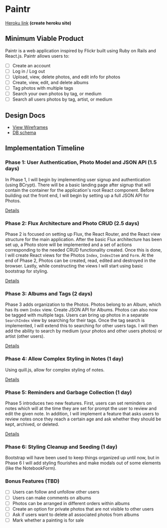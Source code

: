 # Paintr

[Heroku link][heroku] **(create heroku site)**

[heroku]: https://paintr-pics.herokuapp.com/

## Minimum Viable Product

Paintr is a web application inspired by Flickr built using Ruby on Rails and React.js. Paintr allows users to:

- [ ] Create an account
- [ ] Log in / Log out
- [ ] Upload, view, delete photos, and edit info for photos
- [ ] Create, view, edit, and delete albums
- [ ] Tag photos with multiple tags
- [ ] Search your own photos by tag, or medium
- [ ] Search all users photos by tag, artist, or medium

## Design Docs
* [View Wireframes][view]
* [DB schema][schema]

[view]: ./docs/views.md
[schema]: ./docs/schema.md

## Implementation Timeline

### Phase 1: User Authentication, Photo Model and JSON API (1.5 days)

In Phase 1, I will begin by implementing user signup and authentication (using
BCrypt). There will be a basic landing page after signup that will contain the
container for the application's root React component. Before building out the
front end, I will begin by setting up a full JSON API for Photos.

[Details][phase-one]

### Phase 2: Flux Architecture and Photo CRUD (2.5 days)

Phase 2 is focused on setting up Flux, the React Router, and the React view
structure for the main application. After the basic Flux architecture has been
set up, a Photo store will be implemented and a set of actions corresponding to
the needed CRUD functionality created. Once this is done, I will create React
views for the Photos `Index`, `IndexItem` and `Form`. At the end of Phase 2,
Photos can be created, read, edited and destroyed in the browser. Lastly, while constructing the views I will start using basic bootstrap for styling.

[Details][phase-two]

### Phase 3: Albums and Tags (2 days)

Phase 3 adds organization to the Photos. Photos belong to an Album, which has
its own `Index` view. Create JSON API for Albums. Photos can also now be
tagged with multiple tags. Users can bring up photos in a separate `SearchIndex`
view by searching for their tags. Once the tag search is implemented, I will
extend this to searching for other users tags. I will then add the ability to search by medium (your photos and other users photos) or artist (other users).

[Details][phase-three]

### Phase 4: Allow Complex Styling in Notes (1 day)

Using quill.js, allow for complex styling of notes.

[Details][phase-four]

### Phase 5: Reminders and Garbage Collection (1 day)

Phase 5 introduces two new features. First, users can set reminders on notes
which will at the time they are set for prompt the user to review and edit the
given note. In addition, I will implement a feature that asks users to review
notes once they reach a certain age and ask whether they should be kept,
archived, or deleted.

[Details][phase-five]

### Phase 6: Styling Cleanup and Seeding (1 day)

Bootstrap will have been used to keep things organized up until now, but in
Phase 6 I will add styling flourishes and make modals out of some elements (like
the NotebookForm).

### Bonus Features (TBD)
- [ ] Users can follow and unfollow other users
- [ ] Users can make comments on albums
- [ ] Photos can be arranged in different orders within albums
- [ ] Create an option for private photos that are not visible to other users
- [ ] Ask if users want to delete all associated photos from albums
- [ ] Mark whether a painting is for sale

[phase-one]: ./docs/phases/phase1.md
[phase-two]: ./docs/phases/phase2.md
[phase-three]: ./docs/phases/phase3.md
[phase-four]: ./docs/phases/phase4.md
[phase-five]: ./docs/phases/phase5.md

